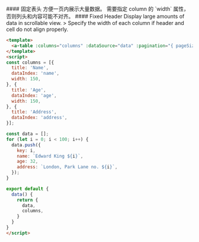 <cn>
#### 固定表头
方便一页内展示大量数据。
需要指定 column 的 `width` 属性，否则列头和内容可能不对齐。
</cn>

<us>
#### Fixed Header
Display large amounts of data in scrollable view.
> Specify the width of each column if header and cell do not align properly.
</us>

```html
<template>
  <a-table :columns="columns" :dataSource="data" :pagination="{ pageSize: 50 }" :scroll="{ y: 240 }" />
</template>
<script>
const columns = [{
  title: 'Name',
  dataIndex: 'name',
  width: 150,
}, {
  title: 'Age',
  dataIndex: 'age',
  width: 150,
}, {
  title: 'Address',
  dataIndex: 'address',
}];

const data = [];
for (let i = 0; i < 100; i++) {
  data.push({
    key: i,
    name: `Edward King ${i}`,
    age: 32,
    address: `London, Park Lane no. ${i}`,
  });
}

export default {
  data() {
    return {
      data,
      columns,
    }
  }
}
</script>
```
